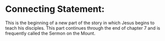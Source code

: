 # Connecting Statement:

This is the beginning of a new part of the story in which Jesus begins to teach his disciples. This part continues through the end of chapter 7 and is frequently called the Sermon on the Mount.